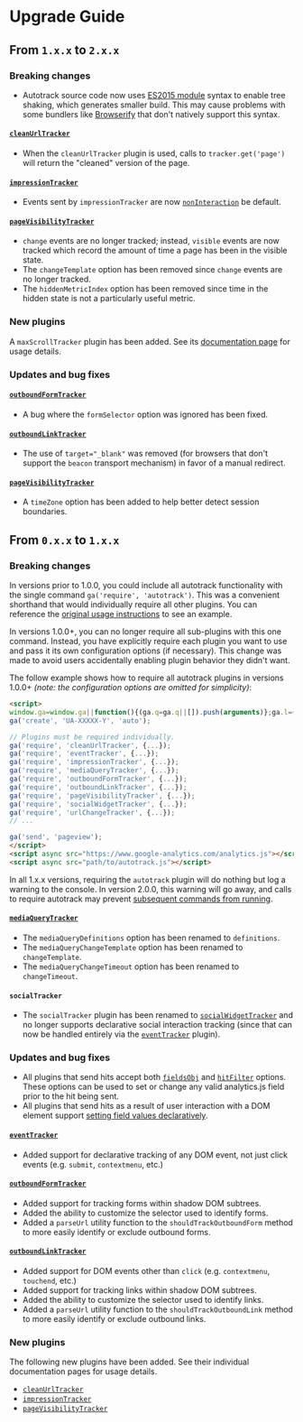 # Upgrade Guide

## From `1.x.x` to `2.x.x`

### Breaking changes

- Autotrack source code now uses [ES2015 module](https://developer.mozilla.org/en-US/docs/Web/JavaScript/Reference/Statements/import) syntax to enable tree shaking, which generates smaller build. This may cause problems with some bundlers like [Browserify](http://browserify.org/) that don't natively support this syntax.

#### [`cleanUrlTracker`](/docs/plugins/clean-url-tracker.md)

- When the `cleanUrlTracker` plugin is used, calls to `tracker.get('page')` will return the "cleaned" version of the page.

#### [`impressionTracker`](/docs/plugins/impression-tracker.md)

- Events sent by `impressionTracker` are now [`nonInteraction`](https://support.google.com/analytics/answer/1033068#NonInteractionEvents) be default.

#### [`pageVisibilityTracker`](/docs/plugins/page-visibility-tracker.md)

- `change` events are no longer tracked; instead, `visible` events are now tracked which record the amount of time a page has been in the visible state.
- The `changeTemplate` option has been removed since `change` events are no longer tracked.
- The `hiddenMetricIndex` option has been removed since time in the hidden state is not a particularly useful metric.

### New plugins

A `maxScrollTracker` plugin has been added. See its [documentation page](/docs/plugins/max-scroll-tracker.md) for usage details.

### Updates and bug fixes

#### [`outboundFormTracker`](/docs/plugins/outbound-form-tracker.md)

- A bug where the `formSelector` option was ignored has been fixed.

#### [`outboundLinkTracker`](/docs/plugins/outbound-link-tracker.md)

- The use of `target="_blank"` was removed (for browsers that don't support the `beacon` transport mechanism) in favor of a manual redirect.

#### [`pageVisibilityTracker`](/docs/plugins/page-visibility-tracker.md)

- A `timeZone` option has been added to help better detect session boundaries.


## From `0.x.x` to `1.x.x`

### Breaking changes

In versions prior to 1.0.0, you could include all autotrack functionality with the single command `ga('require', 'autotrack')`. This was a convenient shorthand that would individually require all other plugins. You can reference the [original usage instructions](https://github.com/googleanalytics/autotrack/blob/0.6.5/README.md#usage) to see an example.

In versions 1.0.0+, you can no longer require all sub-plugins with this one command. Instead, you have explicitly require each plugin you want to use and pass it its own configuration options (if necessary). This change was made to avoid users accidentally enabling plugin behavior they didn't want.

The follow example shows how to require all autotrack plugins in versions 1.0.0+ *(note: the configuration options are omitted for simplicity)*:

```html
<script>
window.ga=window.ga||function(){(ga.q=ga.q||[]).push(arguments)};ga.l=+new Date;
ga('create', 'UA-XXXXX-Y', 'auto');

// Plugins must be required individually.
ga('require', 'cleanUrlTracker', {...});
ga('require', 'eventTracker', {...});
ga('require', 'impressionTracker', {...});
ga('require', 'mediaQueryTracker', {...});
ga('require', 'outboundFormTracker', {...});
ga('require', 'outboundLinkTracker', {...});
ga('require', 'pageVisibilityTracker', {...});
ga('require', 'socialWidgetTracker', {...});
ga('require', 'urlChangeTracker', {...});
// ...

ga('send', 'pageview');
</script>
<script async src="https://www.google-analytics.com/analytics.js"></script>
<script async src="path/to/autotrack.js"></script>
```

In all 1.x.x versions, requiring the `autotrack` plugin will do nothing but log a warning to the console. In version 2.0.0, this warning will go away, and calls to require autotrack may prevent [subsequent commands from running](https://devsite.googleplex.com/analytics/devguides/collection/analyticsjs/using-plugins#waiting_for_plugins_to_load).

#### [`mediaQueryTracker`](/docs/plugins/media-query-tracker.md)

- The `mediaQueryDefinitions` option has been renamed to `definitions`.
- The `mediaQueryChangeTemplate` option has been renamed to `changeTemplate`.
- The `mediaQueryChangeTimeout` option has been renamed to `changeTimeout`.

#### `socialTracker`

- The `socialTracker` plugin has been renamed to [`socialWidgetTracker`](/docs/plugins/social-widget-tracker.md) and no longer supports declarative social interaction tracking (since that can now be handled entirely via the [`eventTracker`](/docs/plugins/event-tracker.md) plugin).

### Updates and bug fixes

- All plugins that send hits accept both [`fieldsObj`](/docs/common-options.md#fieldsobj) and [`hitFilter`](/docs/common-options.md#hitfilter) options. These options can be used to set or change any valid analytics.js field prior to the hit being sent.
- All plugins that send hits as a result of user interaction with a DOM element support [setting field values declaratively](/docs/common-options.md#attributeprefix).

#### [`eventTracker`](/docs/plugins/event-tracker.md)

- Added support for declarative tracking of any DOM event, not just click events (e.g. `submit`, `contextmenu`, etc.)

#### [`outboundFormTracker`](/docs/plugins/outbound-form-tracker.md)

- Added support for tracking forms within shadow DOM subtrees.
- Added the ability to customize the selector used to identify forms.
- Added a `parseUrl` utility function to the `shouldTrackOutboundForm` method to more easily identify or exclude outbound forms.

#### [`outboundLinkTracker`](/docs/plugins/outbound-link-tracker.md)

- Added support for DOM events other than `click` (e.g. `contextmenu`, `touchend`, etc.)
- Added support for tracking links within shadow DOM subtrees.
- Added the ability to customize the selector used to identify links.
- Added a `parseUrl` utility function to the `shouldTrackOutboundLink` method to more easily identify or exclude outbound links.

### New plugins

The following new plugins have been added. See their individual documentation pages for usage details.

- [`cleanUrlTracker`](/docs/plugins/clean-url-tracker.md)
- [`impressionTracker`](/docs/plugins/impression-tracker.md)
- [`pageVisibilityTracker`](/docs/plugins/page-visibility-tracker.md)

